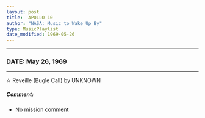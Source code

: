 ```yaml
---
layout: post
title:  APOLLO 10
author: "NASA: Music to Wake Up By"
type: MusicPlaylist
date_modified: 1969-05-26
---
```


----
### DATE: May 26, 1969
----
✫ Reveille (Bugle Call) by UNKNOWN

##### Comment:
* No mission comment
